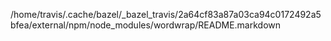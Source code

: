 /home/travis/.cache/bazel/_bazel_travis/2a64cf83a87a03ca94c0172492a5bfea/external/npm/node_modules/wordwrap/README.markdown